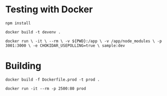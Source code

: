 # Testing with Docker

`npm install`

`docker build -t devenv .`

`docker run \ -it \ --rm \ -v ${PWD}:/app \ -v /app/node_modules \ -p 3001:3000 \ -e CHOKIDAR_USEPOLLING=true \ sample:dev `

# Building

`docker build -f Dockerfile.prod -t prod .`

`docker run -it --rm -p 2500:80 prod`
